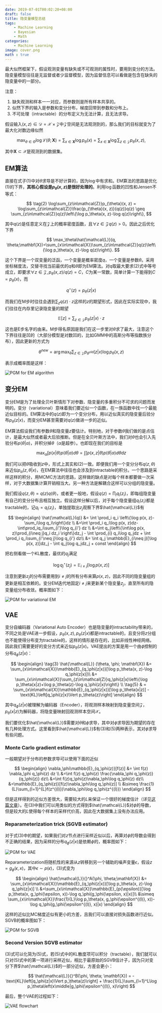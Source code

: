 ```yaml
---
date: 2019-07-01T00:02:20+08:00
draft: false
title: 隐变量模型总结
tags:
    - Machine Learning
    - Bayesian
    - Math
categories:
    - Machine Learning
image: cover.png
math : true
---
```


最大似然框架下，假设观测变量有缺失或不可观测的属性时，要用到变分的方法。隐变量模型往往是无监督或者少监督模型，因为监督信息可以看做是包含在缺失的隐变量中的一部分。

注意：

1. 缺失观测和样本一一对应，而参数则是所有样本共享的。
2. 似然下界的输入是参数和变分分布，梯度回带到参数和分布上。
3. 不可处理（intractable）的分布定义为无法计算，且无法求导。

假设输入$(x, z)\in\mathcal{D}=\mathcal{X}\times\mathcal{Z}$中$\mathcal{Z}$空间是无法观测到的，那么我们的目标就变为了最大化对数边缘似然

$$
\tag{1}
\max_{\theta\in\Theta}\log\mathcal{L}(\theta;\mathbf{X})=\sum_{x\in\mathbf{X}}\log p_\theta(x)=\sum_{x\in\mathbf{X}}\log\sum_{z\in\mathcal{Z}}p_{\theta}(x, z),
$$

其中$\mathbf{X}\subset\mathcal{X}$是观测到的数据集。

## EM算法

直接在式子$(1)$中对$\theta$求导是不好计算的，因为$\log$中有求和。EM算法的思路是优化$(1)$的下界，**其核心假设是$p_\theta(x, z)$是很好处理的**。利用$\log$函数的凹性和Jensen不等式：

$$
\tag{2}
\log\sum_{z\in\mathcal{Z}}p_{\theta}(x, z) = \log\sum_{z\in\mathcal{Z}}\frac{p_{\theta}(x, z)}{q(z)}q(z) \geq \sum_{z\in\mathcal{Z}}q(z)\left\{\log p_\theta(x, z)-\log q(z)\right\},
$$

其中$q(z)$是任意定义在$\mathcal{Z}$上的概率密度函数，且$\forall z \in \mathcal{Z} q(z) > 0$。因此之后优化下界

$$
\max_\theta\hat{\mathcal{L}}(q, \theta;\mathbf{X})=\sum_{x\in\mathcal{X}}\sum_{z\in\mathcal{Z}}q(z)\left\{\log p_\theta(x, z)-\log q(z)\right\}.
$$

这个下界是一个双变量的泛函，一个变量是概率密度$q$，一个变量是参数$\theta$。采用坐标梯度法，交替寻找当前最优的$q$和$\theta$即为EM算法。对$q$取最大要求$(2)$式中等号成立，即要求$\forall z \in \mathcal{Z}, p_\theta(x, z)/q(z)=C$，$C$为某一常数，简单计算一下能得到$C = p_\theta(x)$，而

$$
\tag{E step}
q^\star(z)=p_{\theta}(z|x)
$$

而我们在M步时往往会遇到$\sum_zq(z)\cdot z$这样的$z$的期望形式，因此在实际实现中，我们往往在内存里记录隐变量的期望

$$
\tag{E step in practice}
\mathbb{E}[z] = \sum_{z\in\mathcal{Z}}p_\theta(z|x)\cdot z
$$

这也是E步名字的由来。M步得名原因是我们在这一步里对$\theta$求了最大，注意这个下界往往是凹的（大部分模型是对数凹的，比如GMM中的高斯分布等指数族分布），因此更新的方式为

$$
\tag{M step}
\theta^{new} = \arg\max_\theta\sum_{z\in\mathcal{Z}}p_{\theta^{old}}(z|x)\log p_\theta(x, z)
$$

表示成概率图是这样：

![PGM for EM algorithm](EM_pgm.jpg)

## 变分EM

变分EM是为了处理全贝叶斯情形下对参数、隐变量的多重积分不可求的问题而发明的。变分（variational）意味着我们要近似一个函数，在一族函数中找一个最能近似目标的。EM算法中的$q(z)$即为一个变分分布，用以近似真实的隐变量后验分布$p_\theta(z|x)$，而变分EM甚至需要对$q(z)$做进一步的近似。

EM算法假设我们有参数$\theta$和隐变量$z$要估计。特别地，对于参数$\theta$我们做的是点估计，是最大似然或者最大后验推断。但是在全贝叶斯方法中，我们对$\theta$也会引入先验分布$p(\theta|\alpha)$，并积分掉$\theta$（$\alpha$是超参）。也即现在我们的目标是

$$
\max_\alpha \int p(x|\theta)p(\theta|\alpha) d\theta=\int\int p(x, z|\theta)p(\theta|\alpha)d\theta dz
$$

我们可以把$\theta$吸收到$z$中，形式上其实和$(2)$一致。即便我们用一个变分分布$q(z, \theta)$来近似$p_\alpha(z, \theta|x)$，在EM算法中往往也会涉及到intractable的积分。一个思路是采样这样的积分，用MCMC方法的思路，这样做的缺点是对每个样本都要做一次采样，对于大数据集计算开销相当大。另一种方法是解耦合这样可以分组的隐变量。

我们假设$q(z, \theta) = q(z)q(\theta)$，或者更一般地，假设$q(z) = \prod_i q_i(z_i)$，即每组隐变量有自己的变分分布且相互独立。假设这样分解以后，对于每个隐变量组$q_i(z_i)$都是tractable的，记$q_i=q_i(z_i)$，单独提取出$z_j$观察下界$\hat{\mathcal{L}}$有

$$
\begin{align}
\hat{\mathcal{L}(q)} &= \int \prod_i q_i \left\{\log p(x, z)-\sum_i\log q_i\right\}dz \\
&=\int \prod_i q_i\log p(x, z)dz-\int\prod_iq_i\sum_{i'}\log q_{i'} dz \\
&=\int q_j\left\{\int\log p(x, z)\prod_{i\neq j}q_i dz_i \right\}dz_j - \int \prod_{i} q_i\log q_jdz + \int \prod_i q_i\sum_{i'\neq j}\log q_{i'} dz\\
&= \int q_j \mathbb{E}_{i\neq j}[\log p(x, z)]dz_j - \int q_j\log q_jdz_j + const
\end{align}
$$

把右侧看做一个KL散度，最优的$q_j$满足

$$
\tag{Variational EM}
\log q_j^\star(z_j) = \mathbb{E}_{i\neq j}[\log p(x, z)]
$$

注意到更新$z_j$的分布需要用到$i\neq j$的所有分布来算$p(x, z)$，因此不同的隐变量组的更新是相互依赖的。变分EM迭代地固定$i\neq j$来更新某个隐变量$z_j$，直至所有的隐变量组分布收敛。概率图如下：

![PGM for variational EM](variational_EM_pgm.jpg)

## VAE

变分自编码器（Variational Auto Encoder）也是隐变量的intractability带来的，不同之处是VAE进一步假设，$p_\theta(x, z), p_{\theta}(z|x)$都是intractable的，且变分将$z$分组也不能使得分布变为tractable的，这样的情形是存在的，比如非线性神经网络。因此我们需要更好的变分方式来近似$p_\theta(z|x)$。VAE提出的方案是用一个由$\phi$控制的分布$q_\phi(z|x)$：

$$
\begin{align}
\tag{3}
\hat{\mathcal{L}} (\theta, \phi; \mathbf{X}) &= \sum_{x\in\mathcal{X}}\mathbb{E}_{q_\phi(z|x)}[\log p_\theta(x, z)-\log q_\phi(z|x)]\\
&= \sum_{x\in\mathcal{X}}\sum_{z\in\mathcal{Z}}q_\phi(z|x)\left\{\log p_\theta(x|z)+\log p_\theta(z)-\log q_\phi(z|x)\right\} \\
\tag{5}
& = \sum_{x\in\mathcal{X}}\mathbb{E}_{q_\phi(z|x)}[\log p_\theta(x|z)] - \text{KL}\left[q_\phi(z|x)\Vert p_\theta(z)\right]
\end{align}
$$

其中$q_\phi(z|x)$被理解为编码器（Encoder），将观测样本映射到隐变量空间$\mathcal{Z}$，$p_\theta(x|z)$为解码器，将隐变量映射回观测样本空间$\mathcal{X}$。

我们要优化$\hat{\mathcal{L}}$需要对$\theta$和$\phi$求导，其中对$\phi$求导因为期望的存在有几种处理方式。这里看到$\hat{\mathcal{L}}$有$(3)$和$(5)$两种表示，其对$\phi$求导有些问题。

### Monte Carlo gradient estimator

一般期望对于分布的参数求导可以使用下面的近似

$$
\begin{align}
\nabla_\phi\mathbb{E}_{q_\phi(z)}[f(z)] &= \int f(z) \nabla_\phi q_\phi(z) dz \\
&=\int f(z) q_\phi(z) \frac{\nabla_\phi q_\phi(z)}{q_\phi(z)} dz\\
&=\int f(z)q_\phi(z)\nabla_\phi\log q_\phi(z) dz\\
&=\mathbb{E}_{q_\phi(z)}[f(z)\nabla_\phi\log q_\phi(z)] \\
&\simeq \frac{1}{L}\sum_{l=1}^{L}f(z^{(l)})\nabla_\phi\log q_\phi(z^{(l)})
\end{align}
$$

但是这样得到的近似方差很大，需要较大的$L$来保证一个很好的梯度估计（详见[这篇文章](https://icml.cc/2012/papers/687.pdf)）。在$(3)$中我们可以用类似的方式得到$\hat{\mathcal{L}}$对$\phi$的导数，但是较大的$L$使得每个样本的采样代价高，因此在大数据集上没有办法应用。

### Reparameterization trick (SGVB estimator)

对于式$(3)$中的期望，如果我们对$z$节点进行采样近似以后，再算对$\phi$的导数会得到不正确的结果，因为采样的分布$q_\phi(z|x)$是依赖$\phi$的，概率图如下：

![PGM for VAE](VAE_pgm.jpg)

Reparameterization将随机性的来源从$z$转移到另一个辅助的噪声变量$\epsilon$，假设$z=g_\phi(\epsilon, x)$，其中$\epsilon\sim p(\epsilon)$，$(3)$式变为

$$
\begin{align}
\hat{\mathcal{L}}{}^A(\phi, \theta;\mathbf{X}) &= \sum_{x\in\mathcal{X}}\mathbb{E}_{q_\phi(z|x)}[\log p_\theta(x, z)-\log q_\phi(z|x)] \\
&=\sum_{x\in\mathcal{X}}\mathbb{E}_{p(\epsilon)}[\log p_\theta(x, g_\phi(\epsilon, x))-\log q_\phi(g_\phi(\epsilon, x)|x)]\\
&\simeq \sum_{x\in\mathcal{X}}\frac{1}{L}\log p_\theta(x, g_\phi(\epsilon^{(l)}, x))-\log q_\phi(g_\phi(\epsilon^{(l)}, x)|x)
\end{align}
$$

这样的近似比MC梯度近似有更小的方差，且我们可以直接对损失函数进行近似。SGVB的概率图如下：

![PGM for SGVB](SGVB_pgm.jpg)

### Second Version SGVB estimator

$(3)$式可以化简为$(5)$式，若$(5)$式中的KL散度项可以积分（tractable），我们就可以只对$(5)$式中的第一项进行采样近似，相比于最原始的SGVB估计子，因为只对变分下界$\hat{\mathcal{L}}$的一部分近似，方差会更小：

$$
\hat{\mathcal{L}}{}^B(\phi, \theta; \mathbf{X}) = -\text{KL}\left[q_\phi(z|x)\Vert p_\theta(z)\right] + \frac{1}{L}\sum_{l=1}^L\log p_\theta\left(x\middle|g_\phi(\epsilon^{(l)}, x)\right)
$$

最后，整个VAE的过程如下：

![VAE flowchart](VAE_flowchart.jpg)
